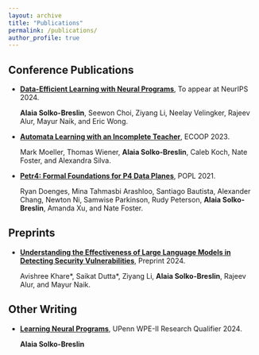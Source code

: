 ```yaml
---
layout: archive
title: "Publications"
permalink: /publications/
author_profile: true
---
```


## Conference Publications

*   [**Data-Efficient Learning with Neural Programs**](https://arxiv.org/abs/2406.06246), To appear at NeurIPS 2024.

    **Alaia Solko-Breslin**, Seewon Choi, Ziyang Li, Neelay Velingker, Rajeev Alur, Mayur Naik, and Eric Wong.

*   [**Automata Learning with an Incomplete Teacher**](https://alaiasolkobreslin.github.io/files/ecoop23.pdf), ECOOP 2023.

    Mark Moeller, Thomas Wiener, **Alaia Solko-Breslin**, Caleb Koch, Nate Foster, and Alexandra Silva. 

*  [**Petr4: Formal Foundations for P4 Data Planes**](https://alaiasolkobreslin.github.io/files/popl21.pdf), POPL 2021.

    Ryan Doenges, Mina Tahmasbi Arashloo, Santiago Bautista, Alexander Chang, Newton Ni, Samwise Parkinson, Rudy Peterson, **Alaia Solko-Breslin**, Amanda Xu, and Nate Foster.

## Preprints

*   [**Understanding the Effectiveness of Large Language Models in Detecting Security Vulnerabilities**](https://arxiv.org/abs/2311.16169), Preprint 2024.

    Avishree Khare\*, Saikat Dutta\*, Ziyang Li, **Alaia Solko-Breslin**, Rajeev Alur, and Mayur Naik.

## Other Writing

*   [**Learning Neural Programs**](https://alaiasolkobreslin.github.io/files/WPE_II.pdf), UPenn WPE-II Research Qualifier 2024.

    **Alaia Solko-Breslin**
